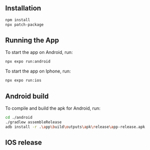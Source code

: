 ## Installation

```bash
npm install
npx patch-package
```

## Running the App

To start the app on Android, run:

```bash
npx expo run:android
```

To start the app on Iphone, run:

```bash
npx expo run:ios
```

## Android build

To compile and build the apk for Android, run:

```bash
cd ./android
./gradlew assembleRelease
adb install -r .\app\build\outputs\apk\release\app-release.apk
```

## IOS release